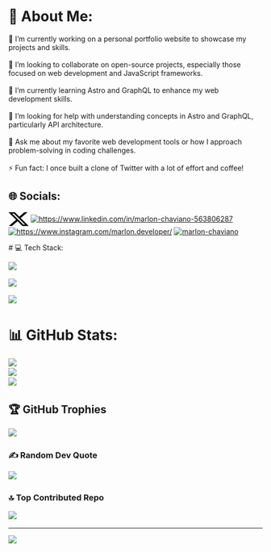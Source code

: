 # 💫 About Me:
🔭 I’m currently working on a personal portfolio website to showcase my projects and skills.<br><br>👯 I’m looking to collaborate on open-source projects, especially those focused on web development and JavaScript frameworks.<br><br>🌱 I’m currently learning Astro and GraphQL to enhance my web development skills.<br><br>🤝 I’m looking for help with understanding concepts in Astro and GraphQL, particularly API architecture.<br><br>💬 Ask me about my favorite web development tools or how I approach problem-solving in coding challenges.<br><br>⚡ Fun fact: I once built a clone of Twitter with a lot of effort and coffee!<br>


## 🌐 Socials:
<p align="left">  
<a href="https://twitter.com/@marlonchaviano" target="blank"><img align="center" src="https://raw.githubusercontent.com/CLorant/readme-social-icons/refs/heads/main/medium/dark/twitter-x.svg" alt="@marlonchaviano" height="30" width="40" /></a>  
<a href="https://linkedin.com/in/https://www.linkedin.com/in/marlon-chaviano-563806287" target="blank"><img align="center" src="https://skillicons.dev/icons?i=linkedin" alt="https://www.linkedin.com/in/marlon-chaviano-563806287" height="30" width="40" /></a>  
<a href="https://instagram.com/https://www.instagram.com/marlon.developer/" target="blank"><img align="center" src="https://skillicons.dev/icons?i=instagram" alt="https://www.instagram.com/marlon.developer/" height="30" width="40" /></a>  
<a href="https://www.leetcode.com/marlon-chaviano" target="blank"><img align="center" src="https://raw.githubusercontent.com/rahuldkjain/github-profile-readme-generator/master/src/images/icons/Social/leet-code.svg" alt="marlon-chaviano" height="30" width="40" /></a>  
</p>  
# 💻 Tech Stack:
<p align="left">
    <img src="https://skillicons.dev/icons?i=html,css,js,sass,bootstrap,tailwind,ts,react,next,astro" />
</p>
<p align="left">
    <img src="https://skillicons.dev/icons?i=py,django,php,laravel,java,mysql,postgres,sqlite" />
</p>
<p align="left">
    <img src="https://skillicons.dev/icons?i=git,vscode,npm,vercel,vite,supabase,prisma,cypress" />
</p>

# 📊 GitHub Stats:
![](https://github-readme-stats.vercel.app/api?username=Marlon-WebDeveloper&theme=github_dark&hide_border=true&include_all_commits=false&count_private=false)<br/>
![](https://github-readme-streak-stats.herokuapp.com/?user=Marlon-WebDeveloper&theme=github_dark&hide_border=true)<br/>
![](https://github-readme-stats.vercel.app/api/top-langs/?username=Marlon-WebDeveloper&theme=github_dark&hide_border=true&include_all_commits=false&count_private=false&layout=compact)

## 🏆 GitHub Trophies
![](https://github-profile-trophy.vercel.app/?username=Marlon-Chaviano&theme=github_dark&no-frame=true&no-bg=true&margin-w=4)

### ✍️ Random Dev Quote
![](https://quotes-github-readme.vercel.app/api?type=horizontal&theme=dark)

### 🔝 Top Contributed Repo
![](https://github-contributor-stats.vercel.app/api?username=Marlon-Chaviano&limit=5&theme=dark&combine_all_yearly_contributions=true)

---
[![](https://visitcount.itsvg.in/api?id=Marlon-WebDeveloper&icon=2&color=3)](https://visitcount.itsvg.in)

<!-- Proudly created with GPRM ( https://gprm.itsvg.in ) -->

